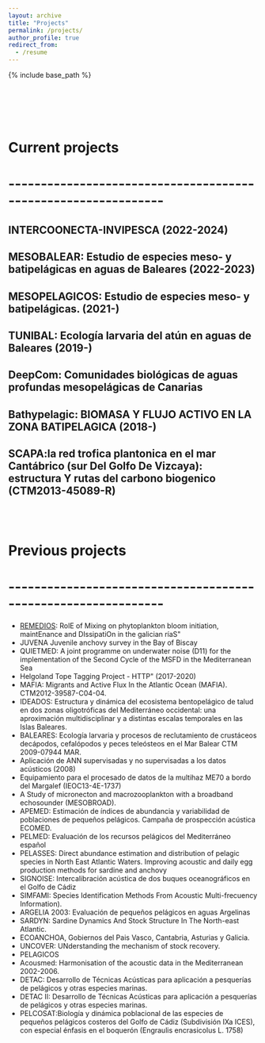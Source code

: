 ```yaml
---
layout: archive
title: "Projects"
permalink: /projects/
author_profile: true
redirect_from:
  - /resume
---
```


{% include base_path %}



<br/>
<br/>
<br/>
<br/>






Current projects
======

# --------------------------------------------------------------

INTERCOONECTA-INVIPESCA (2022-2024)<br/>
------

MESOBALEAR: Estudio de especies meso- y batipelágicas en aguas de Baleares (2022-2023)<br/>
------

MESOPELAGICOS: Estudio de especies meso- y batipelágicas. (2021-)<br/>
------

TUNIBAL: Ecología larvaria del atún en aguas de Baleares (2019-) <br/>
------

DeepCom: Comunidades biológicas de aguas profundas mesopelágicas de Canarias <br/>
------

Bathypelagic: BIOMASA Y FLUJO ACTIVO EN LA ZONA BATIPELAGICA  (2018-)<br/>
------

SCAPA:la red trofica plantonica en el mar Cantábrico (sur Del Golfo De Vizcaya): estructura Y rutas del carbono biogenico (CTM2013-45089-R)<br/>
------


<br/>
<br/>

Previous projects
======

# --------------------------------------------------------------
 * [REMEDIOS](http://proyectoremedios.com/inicio/): RolE of Mixing on phytoplankton bloom initiation, maintEnance and DIssipatiOn in the galician ríaS"
 * JUVENA Juvenile anchovy survey in the Bay of Biscay
 * QUIETMED: A joint programme on underwater noise (D11) for the implementation of the Second Cycle of the MSFD in the Mediterranean Sea
 * Helgoland Tope Tagging Project - HTTP" (2017-2020) 
 * MAFIA: Migrants and Active Flux In the Atlantic Ocean (MAFIA). CTM2012-39587-C04-04. 
 * IDEADOS: Estructura y dinámica del ecosistema bentopelágico de talud en dos zonas oligotróficas del Mediterráneo occidental: una
aproximación multidisciplinar y a distintas escalas temporales en las Islas Baleares.  
 * BALEARES: Ecología larvaria y procesos de reclutamiento de
crustáceos decápodos, cefalópodos y peces teleósteos en el Mar
Balear CTM 2009-07944 MAR.  
 * Aplicación de ANN supervisadas y no supervisadas a los datos acústicos (2008)
 * Equipamiento para el procesado de datos de la multihaz ME70 a bordo del Margalef (IEOC13-4E-1737) 
 * A Study of micronecton and macrozooplankton with a broadband echosounder (MESOBROAD).
 * APEMED: Estimación de índices de abundancia y variabilidad de poblaciones de pequeños pelágicos. Campaña de prospección acústica ECOMED.
 * PELMED: Evaluación de los recursos pelágicos del Mediterráneo español
 * PELASSES: Direct abundance estimation and distribution of pelagic species in North East Atlantic Waters. Improving acoustic and daily egg production   methods for sardine and anchovy
 * SIGNOISE: Intercalibración acústica de dos buques oceanográficos en el Golfo de Cádiz
 * SIMFAMI: Species Identification Methods From Acoustic Multi-frecuency Information).
 * ARGELIA 2003: Evaluación de pequeños pelágicos en aguas Argelinas      
 * SARDYN: Sardine Dynamics And Stock Structure In The North-east Atlantic.  
 * ECOANCHOA, Gobiernos del Pais Vasco, Cantabria, Asturias y Galicia.  
 * UNCOVER: UNderstanding the mechanism of stock recovery.
 * PELAGICOS 
 * Acousmed: Harmonisation of the acoustic data in the Mediterranean 2002-2006.         
 * DETAC: Desarrollo de Técnicas Acústicas para aplicación a pesquerías de pelágicos y otras especies marinas.
 * DETAC II: Desarrollo de Técnicas Acústicas para aplicación a pesquerías de pelágicos y otras especies marinas.
 * PELCOSAT:Biología y dinámica poblacional de las especies de pequeños
pelágicos costeros del Golfo de Cádiz (Subdivisión IXa ICES), con especial énfasis en el boquerón (Engraulis encrasicolus L. 1758)



